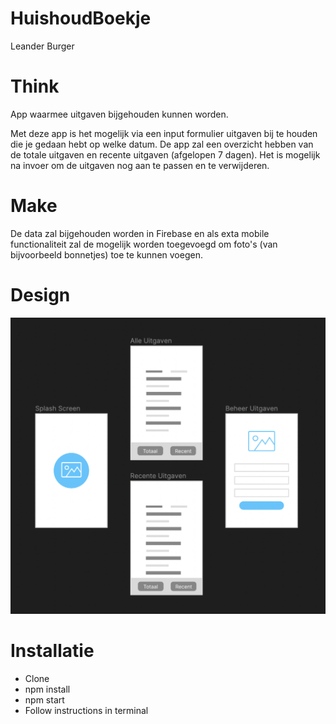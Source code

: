 
# HuishoudBoekje

Leander Burger

# Think

App waarmee uitgaven bijgehouden kunnen worden.

Met deze app is het mogelijk via een input formulier uitgaven bij te houden die je gedaan hebt op welke datum. De app zal een overzicht hebben van de totale uitgaven en recente uitgaven (afgelopen 7 dagen). Het is mogelijk na invoer om de uitgaven nog aan te passen en te verwijderen. 

# Make

De data zal bijgehouden worden in Firebase en als exta mobile functionaliteit zal de mogelijk worden toegevoegd om foto's (van bijvoorbeeld bonnetjes) toe te kunnen voegen.

# Design

![Design](/assets/design.png)

# Installatie

- Clone
- npm install
- npm start
- Follow instructions in terminal
